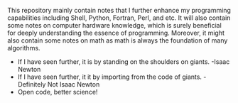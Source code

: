 This repository mainly contain notes that I further enhance my programming capabilities including Shell, Python, Fortran, Perl, and etc. It will also contain some notes on computer hardware knowledge, which is surely beneficial for deeply understanding the essence of programming. Moreover, it might also contain some notes on math as math is always the foundation of many algorithms.
- If I have seen further, it is by standing on the shoulders on giants. -Isaac Newton
- If I have seen further, it it by importing from the code of giants. -Definitely Not Isaac Newton
- Open code, better science!
